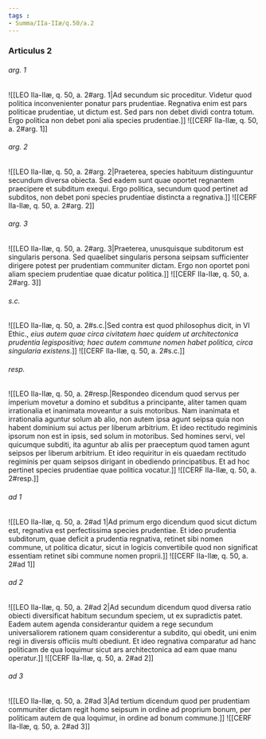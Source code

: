 ```yaml
---
tags : 
- Summa/IIa-IIæ/q.50/a.2
---
```


### Articulus 2

###### arg. 1
![[LEO IIa-IIæ, q. 50, a. 2#arg. 1|Ad secundum sic proceditur. Videtur quod politica inconvenienter ponatur pars prudentiae. Regnativa enim est pars politicae prudentiae, ut dictum est. Sed pars non debet dividi contra totum. Ergo politica non debet poni alia species prudentiae.]]
![[CERF IIa-IIæ, q. 50, a. 2#arg. 1]]

###### arg. 2
![[LEO IIa-IIæ, q. 50, a. 2#arg. 2|Praeterea, species habituum distinguuntur secundum diversa obiecta. Sed eadem sunt quae oportet regnantem praecipere et subditum exequi. Ergo politica, secundum quod pertinet ad subditos, non debet poni species prudentiae distincta a regnativa.]]
![[CERF IIa-IIæ, q. 50, a. 2#arg. 2]]

###### arg. 3
![[LEO IIa-IIæ, q. 50, a. 2#arg. 3|Praeterea, unusquisque subditorum est singularis persona. Sed quaelibet singularis persona seipsam sufficienter dirigere potest per prudentiam communiter dictam. Ergo non oportet poni aliam speciem prudentiae quae dicatur politica.]]
![[CERF IIa-IIæ, q. 50, a. 2#arg. 3]]

###### s.c.
![[LEO IIa-IIæ, q. 50, a. 2#s.c.|Sed contra est quod philosophus dicit, in VI Ethic., *eius autem quae circa civitatem haec quidem ut architectonica prudentia legispositiva; haec autem commune nomen habet politica, circa singularia existens*.]]
![[CERF IIa-IIæ, q. 50, a. 2#s.c.]]

###### resp.
![[LEO IIa-IIæ, q. 50, a. 2#resp.|Respondeo dicendum quod servus per imperium movetur a domino et subditus a principante, aliter tamen quam irrationalia et inanimata moveantur a suis motoribus. Nam inanimata et irrationalia aguntur solum ab alio, non autem ipsa agunt seipsa quia non habent dominium sui actus per liberum arbitrium. Et ideo rectitudo regiminis ipsorum non est in ipsis, sed solum in motoribus. Sed homines servi, vel quicumque subditi, ita aguntur ab aliis per praeceptum quod tamen agunt seipsos per liberum arbitrium. Et ideo requiritur in eis quaedam rectitudo regiminis per quam seipsos dirigant in obediendo principatibus. Et ad hoc pertinet species prudentiae quae politica vocatur.]]
![[CERF IIa-IIæ, q. 50, a. 2#resp.]]

###### ad 1
![[LEO IIa-IIæ, q. 50, a. 2#ad 1|Ad primum ergo dicendum quod sicut dictum est, regnativa est perfectissima species prudentiae. Et ideo prudentia subditorum, quae deficit a prudentia regnativa, retinet sibi nomen commune, ut politica dicatur, sicut in logicis convertibile quod non significat essentiam retinet sibi commune nomen proprii.]]
![[CERF IIa-IIæ, q. 50, a. 2#ad 1]]

###### ad 2
![[LEO IIa-IIæ, q. 50, a. 2#ad 2|Ad secundum dicendum quod diversa ratio obiecti diversificat habitum secundum speciem, ut ex supradictis patet. Eadem autem agenda considerantur quidem a rege secundum universaliorem rationem quam considerentur a subdito, qui obedit, uni enim regi in diversis officiis multi obediunt. Et ideo regnativa comparatur ad hanc politicam de qua loquimur sicut ars architectonica ad eam quae manu operatur.]]
![[CERF IIa-IIæ, q. 50, a. 2#ad 2]]

###### ad 3
![[LEO IIa-IIæ, q. 50, a. 2#ad 3|Ad tertium dicendum quod per prudentiam communiter dictam regit homo seipsum in ordine ad proprium bonum, per politicam autem de qua loquimur, in ordine ad bonum commune.]]
![[CERF IIa-IIæ, q. 50, a. 2#ad 3]]

